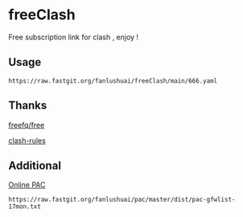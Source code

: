 # freeClash
Free subscription link for clash , enjoy !

## Usage

`https://raw.fastgit.org/fanlushuai/freeClash/main/666.yaml`

## Thanks

[freefq/free](https://github.com/freefq/free)

[clash-rules](https://github.com/Loyalsoldier/clash-rules/tree/hidden)

## Additional

[Online PAC](https://github.com/fanlushuai/pac)

`https://raw.fastgit.org/fanlushuai/pac/master/dist/pac-gfwlist-17mon.txt`



